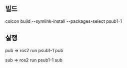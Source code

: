 ## 빌드

colcon build --symlink-install --packages-select psub1-1

## 실행

pub => ros2 run psub1-1 pub

sub => ros2 run psub1-1 sub
